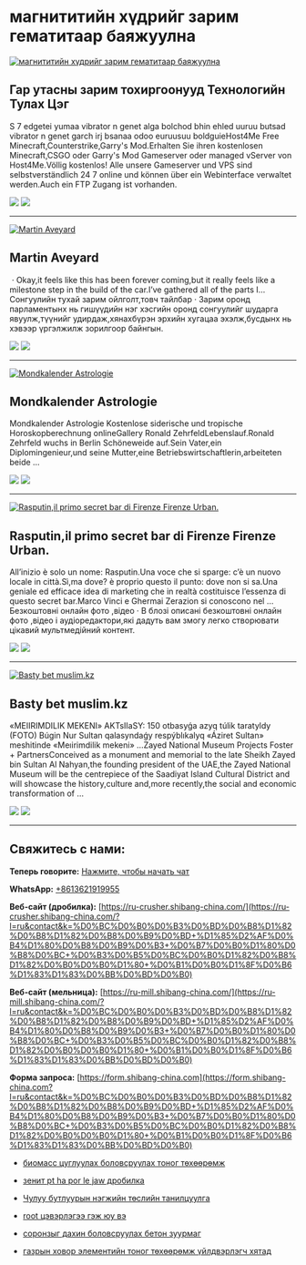 # магнититийн хүдрийг зарим гематитаар баяжуулна

<a href="https://swt.shibang-china.com/?l=ru&img&k=%D0%BC%D0%B0%D0%B3%D0%BD%D0%B8%D1%82%D0%B8%D1%82%D0%B8%D0%B9%D0%BD+%D1%85%D2%AF%D0%B4%D1%80%D0%B8%D0%B9%D0%B3+%D0%B7%D0%B0%D1%80%D0%B8%D0%BC+%D0%B3%D0%B5%D0%BC%D0%B0%D1%82%D0%B8%D1%82%D0%B0%D0%B0%D1%80+%D0%B1%D0%B0%D1%8F%D0%B6%D1%83%D1%83%D0%BB%D0%BD%D0%B0" target="_blank">![магнититийн хүдрийг зарим гематитаар баяжуулна](http://static.shibang-china.com/all-800x300/1449.jpg)</a>

## Гар утасны зарим тохиргоонууд Технологийн Тулах Цэг
S 7 edgetei yumaa vibrator n genet alga bolchod bhin ehled uuruu butsad vibrator n genet garch irj bsanaa odoo euruusuu boldguieHost4Me Free Minecraft,Counterstrike,Garry's Mod.Erhalten Sie ihren kostenlosen Minecraft,CSGO oder Garry's Mod Gameserver oder managed vServer von Host4Me.V&#246;llig kostenlos! Alle unsere Gameserver und VPS sind selbstverst&#228;ndlich 24 7 online und k&#246;nnen &#252;ber ein Webinterface verwaltet werden.Auch ein FTP Zugang ist vorhanden.


<a href="https://whatsapp.shibangsoft.com/WhatsApp.php" target="_blank" title="WhatsApp">![](http://static.shibang-china.com/icon/whatsapp.png)</a> <a href="https://swt.shibang-china.com/?l=ru&icon&k=%D0%BC%D0%B0%D0%B3%D0%BD%D0%B8%D1%82%D0%B8%D1%82%D0%B8%D0%B9%D0%BD+%D1%85%D2%AF%D0%B4%D1%80%D0%B8%D0%B9%D0%B3+%D0%B7%D0%B0%D1%80%D0%B8%D0%BC+%D0%B3%D0%B5%D0%BC%D0%B0%D1%82%D0%B8%D1%82%D0%B0%D0%B0%D1%80+%D0%B1%D0%B0%D1%8F%D0%B6%D1%83%D1%83%D0%BB%D0%BD%D0%B0" target="_blank">![](http://static.shibang-china.com/icon/chat-ru.png)</a>

---

<a href="https://swt.shibang-china.com/?l=ru&img&k=%D0%BC%D0%B0%D0%B3%D0%BD%D0%B8%D1%82%D0%B8%D1%82%D0%B8%D0%B9%D0%BD+%D1%85%D2%AF%D0%B4%D1%80%D0%B8%D0%B9%D0%B3+%D0%B7%D0%B0%D1%80%D0%B8%D0%BC+%D0%B3%D0%B5%D0%BC%D0%B0%D1%82%D0%B8%D1%82%D0%B0%D0%B0%D1%80+%D0%B1%D0%B0%D1%8F%D0%B6%D1%83%D1%83%D0%BB%D0%BD%D0%B0" target="_blank">![Martin Aveyard](http://static.shibang-china.com/all-800x300/314.jpg)</a>

## Martin Aveyard
&nbsp;&#0183;&#32;Okay,it feels like this has been forever coming,but it really feels like a milestone step in the build of the car.I’ve gathered all of the parts I…Сонгуулийн тухай зарим ойлголт,товч тайлбар&nbsp;&#0183;&#32;Зарим оронд парламентынх нь гишүүдийн нэг хэсгийн оронд сонгуулийг шударга явуулж,түүнийг удирдаж,хянахбүрэн эрхийн хугацаа эхэлж,бусдынх нь хэвээр үргэлжилж зорилгоор байнгын.


<a href="https://whatsapp.shibangsoft.com/WhatsApp.php" target="_blank" title="WhatsApp">![](http://static.shibang-china.com/icon/whatsapp.png)</a> <a href="https://swt.shibang-china.com/?l=ru&icon&k=%D0%BC%D0%B0%D0%B3%D0%BD%D0%B8%D1%82%D0%B8%D1%82%D0%B8%D0%B9%D0%BD+%D1%85%D2%AF%D0%B4%D1%80%D0%B8%D0%B9%D0%B3+%D0%B7%D0%B0%D1%80%D0%B8%D0%BC+%D0%B3%D0%B5%D0%BC%D0%B0%D1%82%D0%B8%D1%82%D0%B0%D0%B0%D1%80+%D0%B1%D0%B0%D1%8F%D0%B6%D1%83%D1%83%D0%BB%D0%BD%D0%B0" target="_blank">![](http://static.shibang-china.com/icon/chat-ru.png)</a>

---

<a href="https://swt.shibang-china.com/?l=ru&img&k=%D0%BC%D0%B0%D0%B3%D0%BD%D0%B8%D1%82%D0%B8%D1%82%D0%B8%D0%B9%D0%BD+%D1%85%D2%AF%D0%B4%D1%80%D0%B8%D0%B9%D0%B3+%D0%B7%D0%B0%D1%80%D0%B8%D0%BC+%D0%B3%D0%B5%D0%BC%D0%B0%D1%82%D0%B8%D1%82%D0%B0%D0%B0%D1%80+%D0%B1%D0%B0%D1%8F%D0%B6%D1%83%D1%83%D0%BB%D0%BD%D0%B0" target="_blank">![Mondkalender Astrologie](http://static.shibang-china.com/all-800x300/643.jpg)</a>

## Mondkalender Astrologie
Mondkalender Astrologie Kostenlose siderische und tropische Horoskopberechnung onlineGallery Ronald ZehrfeldLebenslauf.Ronald Zehrfeld wuchs in Berlin Sch&#246;neweide auf.Sein Vater,ein Diplomingenieur,und seine Mutter,eine Betriebswirtschaftlerin,arbeiteten beide …


<a href="https://whatsapp.shibangsoft.com/WhatsApp.php" target="_blank" title="WhatsApp">![](http://static.shibang-china.com/icon/whatsapp.png)</a> <a href="https://swt.shibang-china.com/?l=ru&icon&k=%D0%BC%D0%B0%D0%B3%D0%BD%D0%B8%D1%82%D0%B8%D1%82%D0%B8%D0%B9%D0%BD+%D1%85%D2%AF%D0%B4%D1%80%D0%B8%D0%B9%D0%B3+%D0%B7%D0%B0%D1%80%D0%B8%D0%BC+%D0%B3%D0%B5%D0%BC%D0%B0%D1%82%D0%B8%D1%82%D0%B0%D0%B0%D1%80+%D0%B1%D0%B0%D1%8F%D0%B6%D1%83%D1%83%D0%BB%D0%BD%D0%B0" target="_blank">![](http://static.shibang-china.com/icon/chat-ru.png)</a>

---

<a href="https://swt.shibang-china.com/?l=ru&img&k=%D0%BC%D0%B0%D0%B3%D0%BD%D0%B8%D1%82%D0%B8%D1%82%D0%B8%D0%B9%D0%BD+%D1%85%D2%AF%D0%B4%D1%80%D0%B8%D0%B9%D0%B3+%D0%B7%D0%B0%D1%80%D0%B8%D0%BC+%D0%B3%D0%B5%D0%BC%D0%B0%D1%82%D0%B8%D1%82%D0%B0%D0%B0%D1%80+%D0%B1%D0%B0%D1%8F%D0%B6%D1%83%D1%83%D0%BB%D0%BD%D0%B0" target="_blank">![Rasputin,il primo secret bar di Firenze Firenze Urban.](http://static.shibang-china.com/all-800x300/955.jpg)</a>

## Rasputin,il primo secret bar di Firenze Firenze Urban.
All’inizio &#232; solo un nome: Rasputin.Una voce che si sparge: c’&#232; un nuovo locale in citt&#224;.S&#236;,ma dove? &#232; proprio questo il punto: dove non si sa.Una geniale ed efficace idea di marketing che in realt&#224; costituisce l’essenza di questo secret bar.Marco Vinci e Ghermai Zerazion si conoscono nel …Безкоштовні онлайн фото ,відео&nbsp;&#0183;&#32;В блозі описані безкоштовні онлайн фото ,відео і аудіоредактори,які дадуть вам змогу легко створювати цікавий мультмедійний контент.


<a href="https://whatsapp.shibangsoft.com/WhatsApp.php" target="_blank" title="WhatsApp">![](http://static.shibang-china.com/icon/whatsapp.png)</a> <a href="https://swt.shibang-china.com/?l=ru&icon&k=%D0%BC%D0%B0%D0%B3%D0%BD%D0%B8%D1%82%D0%B8%D1%82%D0%B8%D0%B9%D0%BD+%D1%85%D2%AF%D0%B4%D1%80%D0%B8%D0%B9%D0%B3+%D0%B7%D0%B0%D1%80%D0%B8%D0%BC+%D0%B3%D0%B5%D0%BC%D0%B0%D1%82%D0%B8%D1%82%D0%B0%D0%B0%D1%80+%D0%B1%D0%B0%D1%8F%D0%B6%D1%83%D1%83%D0%BB%D0%BD%D0%B0" target="_blank">![](http://static.shibang-china.com/icon/chat-ru.png)</a>

---

<a href="https://swt.shibang-china.com/?l=ru&img&k=%D0%BC%D0%B0%D0%B3%D0%BD%D0%B8%D1%82%D0%B8%D1%82%D0%B8%D0%B9%D0%BD+%D1%85%D2%AF%D0%B4%D1%80%D0%B8%D0%B9%D0%B3+%D0%B7%D0%B0%D1%80%D0%B8%D0%BC+%D0%B3%D0%B5%D0%BC%D0%B0%D1%82%D0%B8%D1%82%D0%B0%D0%B0%D1%80+%D0%B1%D0%B0%D1%8F%D0%B6%D1%83%D1%83%D0%BB%D0%BD%D0%B0" target="_blank">![Basty bet muslim.kz](http://static.shibang-china.com/all-800x300/986.jpg)</a>

## Basty bet muslim.kz
&#171;MEIIRIMDILIK MEKENI&#187; AKTsIIaSY: 150 otbasyǵa azyq t&#250;lik taratyldy (FOTO) B&#250;gin Nur Sultan qalasyndaǵy resp&#253;blıkalyq &#171;&#193;ziret Sultan&#187; meshitinde &#171;Meıirimdilik mekeni&#187; …Zayed National Museum Projects Foster + PartnersConceived as a monument and memorial to the late Sheikh Zayed bin Sultan Al Nahyan,the founding president of the UAE,the Zayed National Museum will be the centrepiece of the Saadiyat Island Cultural District and will showcase the history,culture and,more recently,the social and economic transformation of …


<a href="https://whatsapp.shibangsoft.com/WhatsApp.php" target="_blank" title="WhatsApp">![](http://static.shibang-china.com/icon/whatsapp.png)</a> <a href="https://swt.shibang-china.com/?l=ru&icon&k=%D0%BC%D0%B0%D0%B3%D0%BD%D0%B8%D1%82%D0%B8%D1%82%D0%B8%D0%B9%D0%BD+%D1%85%D2%AF%D0%B4%D1%80%D0%B8%D0%B9%D0%B3+%D0%B7%D0%B0%D1%80%D0%B8%D0%BC+%D0%B3%D0%B5%D0%BC%D0%B0%D1%82%D0%B8%D1%82%D0%B0%D0%B0%D1%80+%D0%B1%D0%B0%D1%8F%D0%B6%D1%83%D1%83%D0%BB%D0%BD%D0%B0" target="_blank">![](http://static.shibang-china.com/icon/chat-ru.png)</a>

---
## Свяжитесь с нами:

**Теперь говорите:** [Нажмите, чтобы начать чат](https://swt.shibang-china.com?l=ru&contact&k=%D0%BC%D0%B0%D0%B3%D0%BD%D0%B8%D1%82%D0%B8%D1%82%D0%B8%D0%B9%D0%BD+%D1%85%D2%AF%D0%B4%D1%80%D0%B8%D0%B9%D0%B3+%D0%B7%D0%B0%D1%80%D0%B8%D0%BC+%D0%B3%D0%B5%D0%BC%D0%B0%D1%82%D0%B8%D1%82%D0%B0%D0%B0%D1%80+%D0%B1%D0%B0%D1%8F%D0%B6%D1%83%D1%83%D0%BB%D0%BD%D0%B0)

**WhatsApp:**  [+8613621919955](https://whatsapp.shibangsoft.com/WhatsApp.php)

**Веб-сайт (дробилка):** [https://ru-crusher.shibang-china.com/](https://ru-crusher.shibang-china.com/?l=ru&contact&k=%D0%BC%D0%B0%D0%B3%D0%BD%D0%B8%D1%82%D0%B8%D1%82%D0%B8%D0%B9%D0%BD+%D1%85%D2%AF%D0%B4%D1%80%D0%B8%D0%B9%D0%B3+%D0%B7%D0%B0%D1%80%D0%B8%D0%BC+%D0%B3%D0%B5%D0%BC%D0%B0%D1%82%D0%B8%D1%82%D0%B0%D0%B0%D1%80+%D0%B1%D0%B0%D1%8F%D0%B6%D1%83%D1%83%D0%BB%D0%BD%D0%B0)

**Веб-сайт (мельница):** [https://ru-mill.shibang-china.com/](https://ru-mill.shibang-china.com/?l=ru&contact&k=%D0%BC%D0%B0%D0%B3%D0%BD%D0%B8%D1%82%D0%B8%D1%82%D0%B8%D0%B9%D0%BD+%D1%85%D2%AF%D0%B4%D1%80%D0%B8%D0%B9%D0%B3+%D0%B7%D0%B0%D1%80%D0%B8%D0%BC+%D0%B3%D0%B5%D0%BC%D0%B0%D1%82%D0%B8%D1%82%D0%B0%D0%B0%D1%80+%D0%B1%D0%B0%D1%8F%D0%B6%D1%83%D1%83%D0%BB%D0%BD%D0%B0)

**Форма запроса:** [https://form.shibang-china.com](https://form.shibang-china.com?l=ru&contact&k=%D0%BC%D0%B0%D0%B3%D0%BD%D0%B8%D1%82%D0%B8%D1%82%D0%B8%D0%B9%D0%BD+%D1%85%D2%AF%D0%B4%D1%80%D0%B8%D0%B9%D0%B3+%D0%B7%D0%B0%D1%80%D0%B8%D0%BC+%D0%B3%D0%B5%D0%BC%D0%B0%D1%82%D0%B8%D1%82%D0%B0%D0%B0%D1%80+%D0%B1%D0%B0%D1%8F%D0%B6%D1%83%D1%83%D0%BB%D0%BD%D0%B0)

* [биомасс цуглуулах боловсруулах тоног төхөөрөмж](../129/%D0%B1%D0%B8%D0%BE%D0%BC%D0%B0%D1%81%D1%81%20%D1%86%D1%83%D0%B3%D0%BB%D1%83%D1%83%D0%BB%D0%B0%D1%85%20%D0%B1%D0%BE%D0%BB%D0%BE%D0%B2%D1%81%D1%80%D1%83%D1%83%D0%BB%D0%B0%D1%85%20%D1%82%D0%BE%D0%BD%D0%BE%D0%B3%20%D1%82%D3%A9%D1%85%D3%A9%D3%A9%D1%80%D3%A9%D0%BC%D0%B6.md)

* [зенит pt ha por le jaw дробилка](../126/%D0%B7%D0%B5%D0%BD%D0%B8%D1%82%20pt%20ha%20por%20le%20jaw%20%D0%B4%D1%80%D0%BE%D0%B1%D0%B8%D0%BB%D0%BA%D0%B0.md)

* [Чулуу бутлуурын нэгжийн төслийн танилцуулга](../128/%D0%A7%D1%83%D0%BB%D1%83%D1%83%20%D0%B1%D1%83%D1%82%D0%BB%D1%83%D1%83%D1%80%D1%8B%D0%BD%20%D0%BD%D1%8D%D0%B3%D0%B6%D0%B8%D0%B9%D0%BD%20%D1%82%D3%A9%D1%81%D0%BB%D0%B8%D0%B9%D0%BD%20%D1%82%D0%B0%D0%BD%D0%B8%D0%BB%D1%86%D1%83%D1%83%D0%BB%D0%B3%D0%B0.md)

* [root цэвэрлэгээ гэж юу вэ](../129/root%20%D1%86%D1%8D%D0%B2%D1%8D%D1%80%D0%BB%D1%8D%D0%B3%D1%8D%D1%8D%20%D0%B3%D1%8D%D0%B6%20%D1%8E%D1%83%20%D0%B2%D1%8D.md)

* [соронзыг дахин боловсруулах бетон зуурмаг](../129/%D1%81%D0%BE%D1%80%D0%BE%D0%BD%D0%B7%D1%8B%D0%B3%20%D0%B4%D0%B0%D1%85%D0%B8%D0%BD%20%D0%B1%D0%BE%D0%BB%D0%BE%D0%B2%D1%81%D1%80%D1%83%D1%83%D0%BB%D0%B0%D1%85%20%D0%B1%D0%B5%D1%82%D0%BE%D0%BD%20%D0%B7%D1%83%D1%83%D1%80%D0%BC%D0%B0%D0%B3.md)

* [газрын ховор элементийн тоног төхөөрөмж үйлдвэрлэгч хятад](../129/%D0%B3%D0%B0%D0%B7%D1%80%D1%8B%D0%BD%20%D1%85%D0%BE%D0%B2%D0%BE%D1%80%20%D1%8D%D0%BB%D0%B5%D0%BC%D0%B5%D0%BD%D1%82%D0%B8%D0%B9%D0%BD%20%D1%82%D0%BE%D0%BD%D0%BE%D0%B3%20%D1%82%D3%A9%D1%85%D3%A9%D3%A9%D1%80%D3%A9%D0%BC%D0%B6%20%D2%AF%D0%B9%D0%BB%D0%B4%D0%B2%D1%8D%D1%80%D0%BB%D1%8D%D0%B3%D1%87%20%D1%85%D1%8F%D1%82%D0%B0%D0%B4.md)
